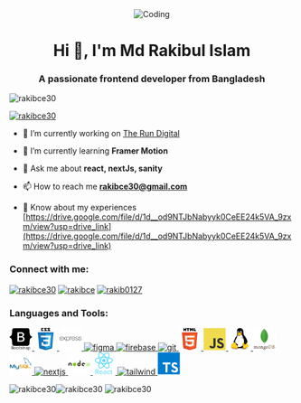 <p align="center">
  <img align="center" alt="Coding" width="800" src="https://camo.githubusercontent.com/cae12fddd9d6982901d82580bdf321d81fb299141098ca1c2d4891870827bf17/68747470733a2f2f6d69726f2e6d656469756d2e636f6d2f6d61782f313336302f302a37513379765349765f7430696f4a2d5a2e676966">
</p>

<h1 align="center">Hi 👋, I'm Md Rakibul Islam</h1>
<h3 align="center">A passionate frontend developer from Bangladesh</h3>


<p align="left"> <img src="https://komarev.com/ghpvc/?username=rakibce30&label=Profile%20views&color=0e75b6&style=flat" alt="rakibce30" /> </p>

<p align="left"> <a href="https://twitter.com/rakibce30" target="blank"><img src="https://img.shields.io/twitter/follow/rakibce30?logo=twitter&style=for-the-badge" alt="rakibce30" /></a> </p>

- 🔭 I’m currently working on [The Run Digital](https://www.therundigital.com/)

- 🌱 I’m currently learning **Framer Motion**

- 💬 Ask me about **react, nextJs, sanity**

- 📫 How to reach me **rakibce30@gmail.com**

- 📄 Know about my experiences [https://drive.google.com/file/d/1d__od9NTJbNabyyk0CeEE24k5VA_9zxm/view?usp=drive_link](https://drive.google.com/file/d/1d__od9NTJbNabyyk0CeEE24k5VA_9zxm/view?usp=drive_link)

<h3 align="left">Connect with me:</h3>
<p align="left">
<a href="https://twitter.com/rakibce30" target="blank"><img align="center" src="https://raw.githubusercontent.com/rahuldkjain/github-profile-readme-generator/master/src/images/icons/Social/twitter.svg" alt="rakibce30" height="30" width="40" /></a>
<a href="https://linkedin.com/in/rakibce" target="blank"><img align="center" src="https://raw.githubusercontent.com/rahuldkjain/github-profile-readme-generator/master/src/images/icons/Social/linked-in-alt.svg" alt="rakibce" height="30" width="40" /></a>
<a href="https://fb.com/rakib0127" target="blank"><img align="center" src="https://raw.githubusercontent.com/rahuldkjain/github-profile-readme-generator/master/src/images/icons/Social/facebook.svg" alt="rakib0127" height="30" width="40" /></a>
</p>

<h3 align="left">Languages and Tools:</h3>
<p align="left"> <a href="https://getbootstrap.com" target="_blank" rel="noreferrer"> <img src="https://raw.githubusercontent.com/devicons/devicon/master/icons/bootstrap/bootstrap-plain-wordmark.svg" alt="bootstrap" width="40" height="40"/> </a> <a href="https://www.w3schools.com/css/" target="_blank" rel="noreferrer"> <img src="https://raw.githubusercontent.com/devicons/devicon/master/icons/css3/css3-original-wordmark.svg" alt="css3" width="40" height="40"/> </a> <a href="https://expressjs.com" target="_blank" rel="noreferrer"> <img src="https://raw.githubusercontent.com/devicons/devicon/master/icons/express/express-original-wordmark.svg" alt="express" width="40" height="40"/> </a> <a href="https://www.figma.com/" target="_blank" rel="noreferrer"> <img src="https://www.vectorlogo.zone/logos/figma/figma-icon.svg" alt="figma" width="40" height="40"/> </a> <a href="https://firebase.google.com/" target="_blank" rel="noreferrer"> <img src="https://www.vectorlogo.zone/logos/firebase/firebase-icon.svg" alt="firebase" width="40" height="40"/> </a> <a href="https://git-scm.com/" target="_blank" rel="noreferrer"> <img src="https://www.vectorlogo.zone/logos/git-scm/git-scm-icon.svg" alt="git" width="40" height="40"/> </a> <a href="https://www.w3.org/html/" target="_blank" rel="noreferrer"> <img src="https://raw.githubusercontent.com/devicons/devicon/master/icons/html5/html5-original-wordmark.svg" alt="html5" width="40" height="40"/> </a> <a href="https://developer.mozilla.org/en-US/docs/Web/JavaScript" target="_blank" rel="noreferrer"> <img src="https://raw.githubusercontent.com/devicons/devicon/master/icons/javascript/javascript-original.svg" alt="javascript" width="40" height="40"/> </a> <a href="https://www.linux.org/" target="_blank" rel="noreferrer"> <img src="https://raw.githubusercontent.com/devicons/devicon/master/icons/linux/linux-original.svg" alt="linux" width="40" height="40"/> </a> <a href="https://www.mongodb.com/" target="_blank" rel="noreferrer"> <img src="https://raw.githubusercontent.com/devicons/devicon/master/icons/mongodb/mongodb-original-wordmark.svg" alt="mongodb" width="40" height="40"/> </a> <a href="https://www.mysql.com/" target="_blank" rel="noreferrer"> <img src="https://raw.githubusercontent.com/devicons/devicon/master/icons/mysql/mysql-original-wordmark.svg" alt="mysql" width="40" height="40"/> </a> <a href="https://nextjs.org/" target="_blank" rel="noreferrer"> <img src="https://cdn.worldvectorlogo.com/logos/nextjs-2.svg" alt="nextjs" width="40" height="40"/> </a> <a href="https://nodejs.org" target="_blank" rel="noreferrer"> <img src="https://raw.githubusercontent.com/devicons/devicon/master/icons/nodejs/nodejs-original-wordmark.svg" alt="nodejs" width="40" height="40"/> </a> <a href="https://reactjs.org/" target="_blank" rel="noreferrer"> <img src="https://raw.githubusercontent.com/devicons/devicon/master/icons/react/react-original-wordmark.svg" alt="react" width="40" height="40"/> </a> <a href="https://tailwindcss.com/" target="_blank" rel="noreferrer"> <img src="https://www.vectorlogo.zone/logos/tailwindcss/tailwindcss-icon.svg" alt="tailwind" width="40" height="40"/> </a> <a href="https://www.typescriptlang.org/" target="_blank" rel="noreferrer"> <img src="https://raw.githubusercontent.com/devicons/devicon/master/icons/typescript/typescript-original.svg" alt="typescript" width="40" height="40"/> </a> </p>

<p><img align="left" src="https://github-readme-stats.vercel.app/api/top-langs?username=rakibce30&theme=tokyonight&show_icons=true&locale=en&layout=compact" alt="rakibce30" /></p>
<p>
  <img src="https://github-readme-streak-stats.herokuapp.com/?user=rakibce30&&theme=tokyonight" alt="rakibce30" />
  <img src="https://github-readme-stats.vercel.app/api?username=rakibce30&show_icons=true&locale=en&theme=tokyonight" alt="rakibce30" />
</p>


